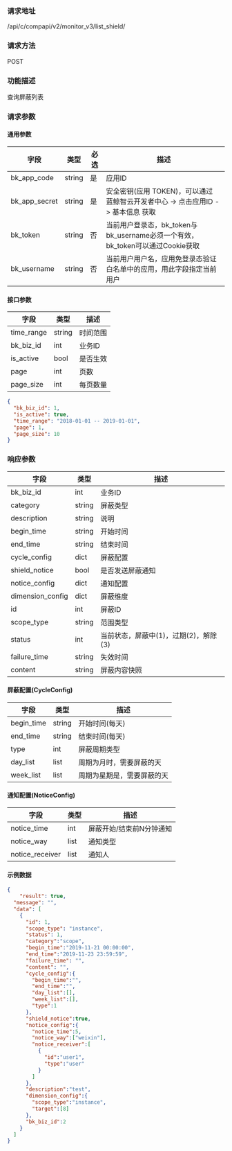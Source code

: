 
### 请求地址

/api/c/compapi/v2/monitor_v3/list_shield/



### 请求方法

POST


### 功能描述

查询屏蔽列表

### 请求参数


#### 通用参数

| 字段 | 类型 | 必选 |  描述 |
|-----------|------------|--------|------------|
| bk_app_code  |  string    | 是 | 应用ID     |
| bk_app_secret|  string    | 是 | 安全密钥(应用 TOKEN)，可以通过 蓝鲸智云开发者中心 -&gt; 点击应用ID -&gt; 基本信息 获取 |
| bk_token     |  string    | 否 | 当前用户登录态，bk_token与bk_username必须一个有效，bk_token可以通过Cookie获取 |
| bk_username  |  string    | 否 | 当前用户用户名，应用免登录态验证白名单中的应用，用此字段指定当前用户 |

#### 接口参数

| 字段       | 类型   | 描述     |
| ---------- | ------ | -------- |
| time_range | string | 时间范围 |
| bk_biz_id  | int    | 业务ID   |
| is_active  | bool   | 是否生效 |
| page       | int    | 页数     |
| page_size  | int    | 每页数量 |

```json
{
  "bk_biz_id": 1,
  "is_active": true,
  "time_range": "2018-01-01 -- 2019-01-01",
  "page": 1,
  "page_size": 10
}
```

### 响应参数

| 字段             | 类型   | 描述                                  |
| ---------------- | ------ | ------------------------------------- |
| bk_biz_id        | int    | 业务ID                                |
| category         | string | 屏蔽类型                              |
| description      | string | 说明                                  |
| begin_time       | string | 开始时间                              |
| end_time         | string | 结束时间                              |
| cycle_config     | dict   | 屏蔽配置                              |
| shield_notice    | bool   | 是否发送屏蔽通知                      |
| notice_config    | dict   | 通知配置                              |
| dimension_config | dict   | 屏蔽维度                              |
| id               | int    | 屏蔽ID                                |
| scope_type       | string | 范围类型                              |
| status           | int    | 当前状态，屏蔽中(1)，过期(2)，解除(3) |
| failure_time     | string | 失效时间                              |
| content          | string | 屏蔽内容快照                          |

#### 屏蔽配置(CycleConfig)

| 字段       | 类型   | 描述                       |
| ---------- | ------ | -------------------------- |
| begin_time | string | 开始时间(每天)             |
| end_time   | string | 结束时间(每天)             |
| type       | int    | 屏蔽周期类型               |
| day_list   | list   | 周期为月时，需要屏蔽的天   |
| week_list  | list   | 周期为星期是，需要屏蔽的天 |

#### 通知配置(NoticeConfig)

| 字段            | 类型 | 描述                     |
| --------------- | ---- | ------------------------ |
| notice_time     | int  | 屏蔽开始/结束前N分钟通知 |
| notice_way      | list | 通知类型                 |
| notice_receiver | list | 通知人                   |

#### 示例数据

```json
{
	"result": true,
  "message": "",
  "data": [
    {
      "id": 1,
      "scope_type": "instance",
      "status": 1,
      "category":"scope",
      "begin_time":"2019-11-21 00:00:00",
      "end_time":"2019-11-23 23:59:59",
      "failure_time": "",
      "content": "",
      "cycle_config":{
        "begin_time":"",
        "end_time":"",
        "day_list":[],
        "week_list":[],
        "type":1
      },
      "shield_notice":true,
      "notice_config":{
        "notice_time":5,
        "notice_way":["weixin"],
        "notice_receiver":[
          {
            "id":"user1",
            "type":"user"
          }
        ]
      },
      "description":"test",
      "dimension_config":{
        "scope_type":"instance",
        "target":[8]
      },
      "bk_biz_id":2
    }
  ]
}
```